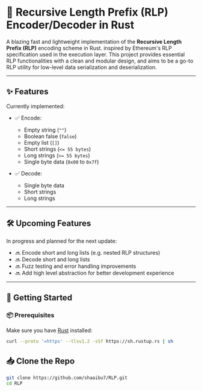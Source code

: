 # 🧬 Recursive Length Prefix (RLP) Encoder/Decoder in Rust

A blazing fast and lightweight implementation of the **Recursive Length Prefix (RLP)** encoding scheme in Rust. inspired by Ethereum's RLP specification used in the execution layer. This project provides essential RLP functionalities with a clean and modular design, and aims to be a go-to RLP utility for low-level data serialization and deserialization.

---

## ✨ Features

Currently implemented:

- ✅ Encode:
  - Empty string (`""`)
  - Boolean false (`false`)
  - Empty list (`[]`)
  - Short strings (`<= 55 bytes`)
  - Long strings (`>= 55 bytes`)
  - Single byte data (`0x00` to `0x7f`)
  
- ✅ Decode:
  - Single byte data
  - Short strings
  - Long strings

---

## 🛠️ Upcoming Features

In progress and planned for the next update:

- 🔜 Encode short and long lists (e.g. nested RLP structures)
- 🔜 Decode short and long lists
- 🔜 Fuzz testing and error handling improvements
- 🔜 Add high level abstraction for better development experience

---

## 🚀 Getting Started

### 📦 Prerequisites

Make sure you have [Rust](https://www.rust-lang.org/tools/install) installed:

```bash
curl --proto '=https' --tlsv1.2 -sSf https://sh.rustup.rs | sh
```

## 📥 Clone the Repo


```bash
git clone https://github.com/shaaibu7/RLP.git
cd RLP
```